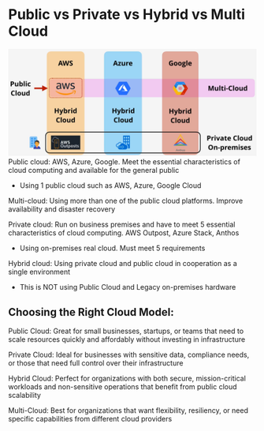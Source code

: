 # Public vs Private vs Hybrid vs Multi Cloud
![alt text](./img/1.png)
Public cloud: AWS, Azure, Google. Meet the essential characteristics of cloud computing and available for the general public
- Using 1 public cloud such as AWS, Azure, Google Cloud

Multi-cloud: Using more than one of the public cloud platforms. Improve availability and disaster recovery

Private cloud: Run on business premises and have to meet 5 essential characteristics of cloud computing. AWS Outpost, Azure Stack, Anthos
- Using on-premises real cloud. Must meet 5 requirements

Hybrid cloud: Using private cloud and public cloud in cooperation as a single environment
- This is NOT using Public Cloud and Legacy on-premises hardware

## Choosing the Right Cloud Model:

Public Cloud: Great for small businesses, startups, or teams that need to scale resources quickly and affordably without investing in infrastructure

Private Cloud: Ideal for businesses with sensitive data, compliance needs, or those that need full control over their infrastructure

Hybrid Cloud: Perfect for organizations with both secure, mission-critical workloads and non-sensitive operations that benefit from public cloud scalability

Multi-Cloud: Best for organizations that want flexibility, resiliency, or need specific capabilities from different cloud providers
